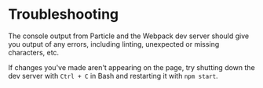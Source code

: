 # Troubleshooting

The console output from Particle and the Webpack dev server should give you output of any errors, including linting, unexpected or missing characters, etc.

If changes you've made aren't appearing on the page, try shutting down the dev server with `Ctrl + C` in Bash and restarting it with `npm start`.
